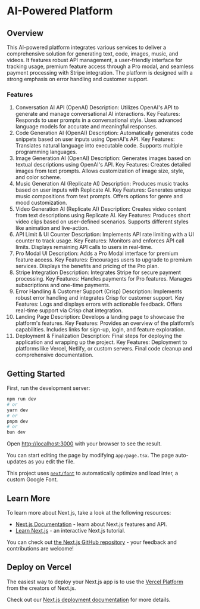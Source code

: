 # AI-Powered Platform
## Overview
This AI-powered platform integrates various services to deliver a comprehensive solution for generating text, code, images, music, and videos. It features robust API management, a user-friendly interface for tracking usage, premium feature access through a Pro modal, and seamless payment processing with Stripe integration. The platform is designed with a strong emphasis on error handling and customer support.

### Features
1. Conversation AI API (OpenAI)
Description: Utilizes OpenAI's API to generate and manage conversational AI interactions.
Key Features:
Responds to user prompts in a conversational style.
Uses advanced language models for accurate and meaningful responses.
2. Code Generation AI (OpenAI)
Description: Automatically generates code snippets based on user inputs using OpenAI's API.
Key Features:
Translates natural language into executable code.
Supports multiple programming languages.
3. Image Generation AI (OpenAI)
Description: Generates images based on textual descriptions using OpenAI's API.
Key Features:
Creates detailed images from text prompts.
Allows customization of image size, style, and color scheme.
4. Music Generation AI (Replicate AI)
Description: Produces music tracks based on user inputs with Replicate AI.
Key Features:
Generates unique music compositions from text prompts.
Offers options for genre and mood customization.
5. Video Generation AI (Replicate AI)
Description: Creates video content from text descriptions using Replicate AI.
Key Features:
Produces short video clips based on user-defined scenarios.
Supports different styles like animation and live-action.
6. API Limit & UI Counter
Description: Implements API rate limiting with a UI counter to track usage.
Key Features:
Monitors and enforces API call limits.
Displays remaining API calls to users in real-time.
7. Pro Modal UI
Description: Adds a Pro Modal interface for premium feature access.
Key Features:
Encourages users to upgrade to premium services.
Displays the benefits and pricing of the Pro plan.
8. Stripe Integration
Description: Integrates Stripe for secure payment processing.
Key Features:
Handles payments for Pro features.
Manages subscriptions and one-time payments.
9. Error Handling & Customer Support (Crisp)
Description: Implements robust error handling and integrates Crisp for customer support.
Key Features:
Logs and displays errors with actionable feedback.
Offers real-time support via Crisp chat integration.
10. Landing Page
Description: Develops a landing page to showcase the platform's features.
Key Features:
Provides an overview of the platform’s capabilities.
Includes links for sign-up, login, and feature exploration.
11. Deployment & Finalization
Description: Final steps for deploying the application and wrapping up the project.
Key Features:
Deployment to platforms like Vercel, Netlify, or custom servers.
Final code cleanup and comprehensive documentation.


## Getting Started

First, run the development server:

```bash
npm run dev
# or
yarn dev
# or
pnpm dev
# or
bun dev
```

Open [http://localhost:3000](http://localhost:3000) with your browser to see the result.

You can start editing the page by modifying `app/page.tsx`. The page auto-updates as you edit the file.

This project uses [`next/font`](https://nextjs.org/docs/basic-features/font-optimization) to automatically optimize and load Inter, a custom Google Font.

## Learn More

To learn more about Next.js, take a look at the following resources:

- [Next.js Documentation](https://nextjs.org/docs) - learn about Next.js features and API.
- [Learn Next.js](https://nextjs.org/learn) - an interactive Next.js tutorial.

You can check out [the Next.js GitHub repository](https://github.com/vercel/next.js/) - your feedback and contributions are welcome!

## Deploy on Vercel

The easiest way to deploy your Next.js app is to use the [Vercel Platform](https://vercel.com/new?utm_medium=default-template&filter=next.js&utm_source=create-next-app&utm_campaign=create-next-app-readme) from the creators of Next.js.

Check out our [Next.js deployment documentation](https://nextjs.org/docs/deployment) for more details.
